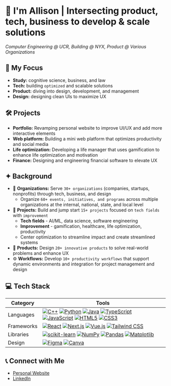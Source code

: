 # 🚀 I'm Allison | Intersecting product, tech, business to develop & scale solutions
<p>

*Computer Engineering @ UCR, Building @ NYX, Product @ Various Organizations*

## 🌱 My Focus
- **Study:** cognitive science, business, and law
- **Tech:** building `optimized` and scalable solutions
- **Product:** diving into design, development, and management
- **Design:** designing clean UIs to maximize UX

## 🛠️ Projects
- **Portfolio:** Revamping personal website to improve UI/UX and add more interactive elements
- **Web platform:** Building a mini web platform that optimizes productivity and social media
- **Life optimization:** Developing a life manager that uses gamification to enhance life optimization and motivation
- **Finance:** Designing and engineering financial software to elevate UX

## ✦ Background
- 🤝 **Organizations:** Serve `30+ organizations` (companies, startups, nonprofits) through tech, business, and design
  - Organize `60+ events, initiatives, and programs` across multiple organizations at the internal, national, state, and local level
- 🚀 **Projects:** Build and jump start `15+ projects` focused on `tech fields` with `improvement`
  - **Tech fields** - AI/ML, data science, software engineering
  - **Improvement** - gamification, healthcare, life optimization, productivity
  - Center optimization to streamline impact and create streamlined systems
- 🎨 **Products:** Design `20+ innovative products` to solve real-world problems and enhance UX
- ⚙️ **Workflows:** Develop `10+ productivity workflows` that support dynamic environments and integration for project management and design

## 💻 Tech Stack
| Category             | Tools |
|----------------------|--------------------------------------------------------------------------------------------------------------------------------------------------------------------------------------------------------------------------|
| Languages            | [![C++](https://img.shields.io/badge/-C++-%2300599C.svg?style=flat-square&logo=c%2B%2B&logoColor=white)](https://isocpp.org/) [![Python](https://img.shields.io/badge/-Python-3670A0?style=flat-square&logo=python&logoColor=ffdd54)](https://www.python.org/) [![Java](https://img.shields.io/badge/-Java-%23ED8B00.svg?style=flat-square&logo=openjdk&logoColor=white)](https://www.java.com/) [![TypeScript](https://img.shields.io/badge/-TypeScript-%23007ACC.svg?style=flat-square&logo=typescript&logoColor=white)](https://www.typescriptlang.org/) [![JavaScript](https://img.shields.io/badge/-JavaScript-%23323330.svg?style=flat-square&logo=javascript&logoColor=%23F7DF1E)](https://developer.mozilla.org/en-US/docs/Web/JavaScript) [![HTML5](https://img.shields.io/badge/-HTML5-%23E34F26.svg?style=flat-square&logo=html5&logoColor=white)](https://developer.mozilla.org/en-US/docs/Web/HTML) [![CSS3](https://img.shields.io/badge/-CSS3-%231572B6.svg?style=flat-square&logo=css3&logoColor=white)](https://developer.mozilla.org/en-US/docs/Web/CSS) |
| Frameworks           | [![React](https://img.shields.io/badge/-React-%2320232a.svg?style=flat-square&logo=react&logoColor=%2361DAFB)](https://reactjs.org/) [![Next.js](https://img.shields.io/badge/-Next.js-000000?style=flat-square&logo=nextdotjs&logoColor=white)](https://nextjs.org/) [![Vue.js](https://img.shields.io/badge/-Vue.js-%2335495e.svg?style=flat-square&logo=vuedotjs&logoColor=%234FC08D)](https://vuejs.org/) [![Tailwind CSS](https://img.shields.io/badge/-Tailwind_CSS-%2338B2AC.svg?style=flat-square&logo=tailwind-css&logoColor=white)](https://tailwindcss.com/) |
| Libraries            | [![scikit-learn](https://img.shields.io/badge/-scikit--learn-F7931E?style=flat-square&logo=scikit-learn&logoColor=white)](https://scikit-learn.org/) [![NumPy](https://img.shields.io/badge/-NumPy-013243?style=flat-square&logo=numpy&logoColor=white)](https://numpy.org/) [![Pandas](https://img.shields.io/badge/-Pandas-150458?style=flat-square&logo=pandas&logoColor=white)](https://pandas.pydata.org/) [![Matplotlib](https://img.shields.io/badge/-Matplotlib-11557c?style=flat-square&logo=matplotlib&logoColor=white&labelColor=11557c)](https://matplotlib.org/) |
| Design               | [![Figma](https://img.shields.io/badge/-Figma-%23F24E1E.svg?style=flat-square&logo=figma&logoColor=white)](https://figma.com/) [![Canva](https://img.shields.io/badge/-Canva-%2300C4CC.svg?style=flat-square&logo=Canva&logoColor=white)](https://canva.com/)

## 📞 Connect with Me
- [Personal Website](https://www.allisonpham.dev/)
- [LinkedIn](https://www.linkedin.com/in/allisonpham7)
